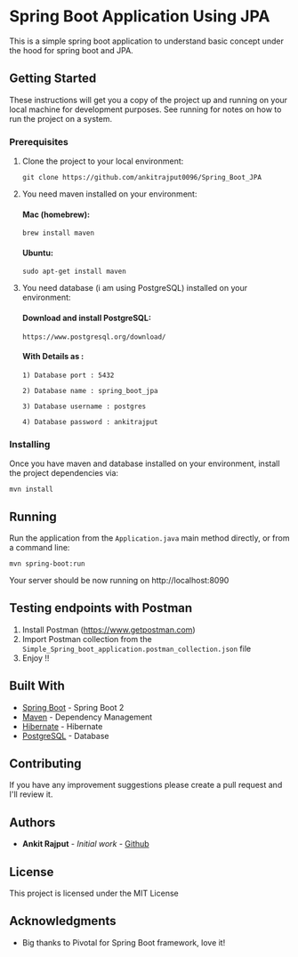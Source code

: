 # Spring Boot Application Using JPA
This is a simple spring boot application to understand basic concept under the hood for spring boot and JPA.

## Getting Started

These instructions will get you a copy of the project up and running on your local machine for development purposes. See running for notes on how to run the project on a system.

### Prerequisites

1. Clone the project to your local environment:
    ```
    git clone https://github.com/ankitrajput0096/Spring_Boot_JPA
    ```

2. You need maven installed on your environment:

    #### Mac (homebrew):
    
    ```
    brew install maven
    ```
    #### Ubuntu:
    ```
    sudo apt-get install maven
    ```

3. You need database (i am using PostgreSQL) installed on your environment:

    #### Download and install PostgreSQL:
    
    ```
    https://www.postgresql.org/download/
    ```

    #### With Details as : 

    ```
    1) Database port : 5432
    ```
    ```	
    2) Database name : spring_boot_jpa
    ```
    ```
    3) Database username : postgres
    ```
    ```
    4) Database password : ankitrajput
    ```

### Installing

Once you have maven and database installed on your environment, install the project dependencies via:

```
mvn install
```

## Running

Run the application from the `Application.java` main method directly,
or from a command line:
```
mvn spring-boot:run
```

Your server should be now running on http://localhost:8090

## Testing endpoints with Postman

1. Install Postman (https://www.getpostman.com)
2. Import Postman collection from the `Simple_Spring_boot_application.postman_collection.json` file
3. Enjoy !!

## Built With

* [Spring Boot](https://spring.io/projects/spring-boot) - Spring Boot 2
* [Maven](https://maven.apache.org/) - Dependency Management
* [Hibernate](https://hibernate.org/) - Hibernate
* [PostgreSQL](https://www.postgresql.org/) - Database

## Contributing

If you have any improvement suggestions please create a pull request and I'll review it.


## Authors

* **Ankit Rajput** - *Initial work* - [Github](https://github.com/ankitrajput0096)

## License

This project is licensed under the MIT License

## Acknowledgments

* Big thanks to Pivotal for Spring Boot framework, love it!

